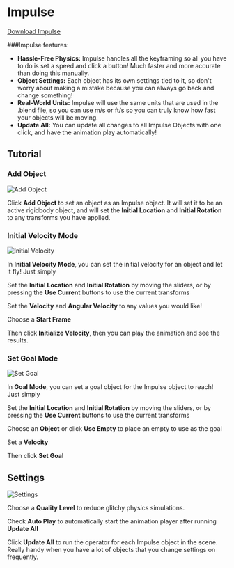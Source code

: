 # Impulse

[Download Impulse](https://raw.githubusercontent.com/natecraddock/impulse/master/impulse.py)

###Impulse features:
- **Hassle-Free Physics:** Impulse handles all the keyframing so all you have to do is set a speed and click a button! Much faster and more accurate than doing this manually.
- **Object Settings:** Each object has its own settings tied to it, so don't worry about making a mistake because you can always go back and change something!
- **Real-World Units:** Impulse will use the same units that are used in the .blend file, so you can use m/s or ft/s so you can truly know how fast your objects will be moving.
- **Update All:** You can update all changes to all Impulse Objects with one click, and have the animation play automatically!

## Tutorial
### Add Object
![Add Object](https://raw.githubusercontent.com/natecraddock/impulse/master/images/add.PNG)

Click **Add Object** to set an object as an Impulse object. It will set it to be an active rigidbody object, and will set the **Initial Location** and **Initial Rotation** to any transforms you have applied.

### Initial Velocity Mode
![Initial Velocity](https://raw.githubusercontent.com/natecraddock/impulse/master/images/InitVel.PNG)

In **Initial Velocity Mode**, you can set the initial velocity for an object and let it fly! Just simply

Set the **Initial Location** and **Initial Rotation** by moving the sliders, or by pressing the **Use Current** buttons to use the current transforms

Set the **Velocity** and **Angular Velocity** to any values you would like!

Choose a **Start Frame**

Then click **Initialize Velocity**, then you can play the animation and see the results.

### Set Goal Mode
![Set Goal](https://raw.githubusercontent.com/natecraddock/impulse/master/images/Goal.PNG)

In **Goal Mode**, you can set a goal object for the Impulse object to reach! Just simply

Set the **Initial Location** and **Initial Rotation** by moving the sliders, or by pressing the **Use Current** buttons to use the current transforms

Choose an **Object** or click **Use Empty** to place an empty to use as the goal

Set a **Velocity**

Then click **Set Goal**

## Settings
![Settings](https://raw.githubusercontent.com/natecraddock/impulse/master/images/settings.PNG)

Choose a **Quality Level** to reduce glitchy physics simulations.

Check **Auto Play** to automatically start the animation player after running **Update All**

Click **Update All** to run the operator for each Impulse object in the scene. Really handy when you have a lot of objects that you change settings on frequently.
